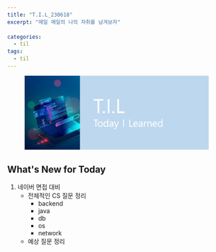 ```yaml
---
title: "T.I.L_230618"
excerpt: "매일 매일의 나의 자취를 남겨보자"

categories:
  - til
tags:
  - til
---
```

<figure>
    <img src="/assets/images/til_image.png">
</figure>

## What's New for  Today   
1. 네이버 면접 대비
    - 전체적인 CS 질문 정리
        - backend
        - java
        - db
        - os
        - network
    - 예상 질문 정리


  